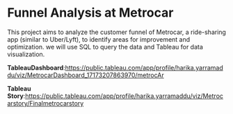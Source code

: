 # Funnel Analysis at Metrocar
This project aims to analyze the customer funnel of Metrocar, a ride-sharing app (similar to Uber/Lyft), to identify areas for improvement and optimization. we will use SQL to query the data and Tableau for data visualization.

**TableauDashboard**:https://public.tableau.com/app/profile/harika.yarramaddu/viz/MetrocarDashboard_17173207863970/metrocAr
   
  **Tableau Story**:https://public.tableau.com/app/profile/harika.yarramaddu/viz/Metrocarstory/Finalmetrocarstory
